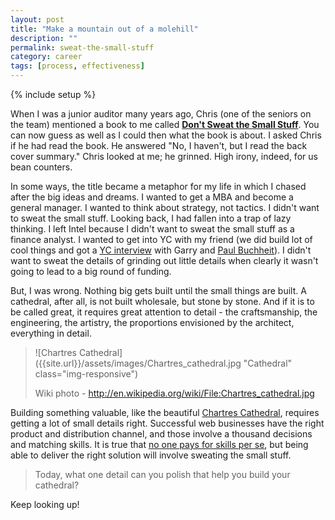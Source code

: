 ```yaml
---
layout: post
title: "Make a mountain out of a molehill"
description: ""
permalink: sweat-the-small-stuff
category: career
tags: [process, effectiveness]
---
```

{% include setup %}

When I was a junior auditor many years ago, Chris (one of the seniors on the team) mentioned a book to me called [__Don\'t Sweat the Small Stuff__](http://www.amazon.com/Dont-Sweat-Small-Stuff-Its/dp/0786881852). You can now guess as well as I could then what the book is about. I asked Chris if he had read the book. He answered "No, I haven\'t, but I read the back cover summary." Chris looked at me; he grinned. High irony, indeed, for us bean counters.

In some ways, the title became a metaphor for my life in which I chased after the big ideas and dreams. I wanted to get a MBA and become a general manager. I wanted to think about strategy, not tactics. I didn\'t want to sweat the small stuff. Looking back, I had fallen into a trap of lazy thinking. I left Intel because I didn\'t want to sweat the small stuff as a finance analyst. I wanted to get into YC with my friend (we did build lot of cool things and got a [YC interview]() with Garry and [Paul Buchheit](http://paulbuchheit.blogspot.com/)). I didn\'t want to sweat the details of grinding out little details when clearly it wasn\'t going to lead to a big round of funding.

But, I was wrong. Nothing big gets built until the small things are built. A cathedral, after all, is not built wholesale, but stone by stone. And if it is to be called great, it requires great attention to detail - the craftsmanship, the engineering, the artistry, the proportions envisioned by the architect, everything in detail.

> ![Chartres Cathedral]({{site.url}}/assets/images/Chartres_cathedral.jpg "Cathedral" class="img-responsive")
>
> Wiki photo - http://en.wikipedia.org/wiki/File:Chartres_cathedral.jpg

Building something valuable, like the beautiful [Chartres Cathedral](http://en.wikipedia.org/wiki/Chartres_Cathedral), requires getting a lot of small details right. Successful web businesses have the right product and distribution channel, and those involve a thousand decisions and matching skills. It is true that [no one pays for skills per se](../what-is-a-skill-worth), but being able to deliver the right solution will involve sweating the small stuff.

<blockquote class="pattern-diagonal">
Today, what one detail can you polish that help you build your cathedral?
</blockquote>

Keep looking up!
